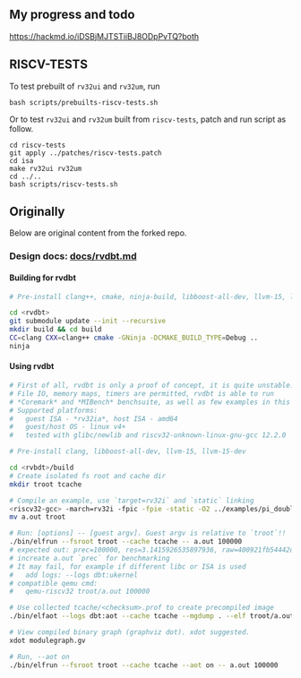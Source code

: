 ## My progress and todo
https://hackmd.io/iDSBjMJTSTiiBJ8ODpPvTQ?both
## RISCV-TESTS
To test prebuilt of `rv32ui` and `rv32um`, run
```shell
bash scripts/prebuilts-riscv-tests.sh
```
Or to test `rv32ui` and `rv32um` built from `riscv-tests`, patch and run script as follow.
```shell
cd riscv-tests
git apply ../patches/riscv-tests.patch
cd isa
make rv32ui rv32um
cd ../..
bash scripts/riscv-tests.sh
```
## Originally
Below are original content from the forked repo.
### Design docs: [docs/rvdbt.md](docs/rvdbt.md)
#### Building for rvdbt
```sh
# Pre-install clang++, cmake, ninja-build, libboost-all-dev, llvm-15, llvm-15-dev

cd <rvdbt>
git submodule update --init --recursive
mkdir build && cd build
CC=clang CXX=clang++ cmake -GNinja -DCMAKE_BUILD_TYPE=Debug ..
ninja
```
#### Using rvdbt
```sh
# First of all, rvdbt is only a proof of concept, it is quite unstable.
# File IO, memory maps, timers are permitted, rvdbt is able to run
# *Coremark* and *MIBench* benchsuite, as well as few examples in this repo.
# Supported platforms:
# 	guest ISA - *rv32ia*, host ISA - amd64
#	guest/host OS - linux v4+
#	tested with glibc/newlib and riscv32-unknown-linux-gnu-gcc 12.2.0

# Pre-install clang, libboost-all-dev, llvm-15, llvm-15-dev

cd <rvbdt>/build
# Create isolated fs root and cache dir
mkdir troot tcache

# Compile an example, use `target=rv32i` and `static` linking
<riscv32-gcc> -march=rv32i -fpic -fpie -static -O2 ../examples/pi_double.c
mv a.out troot

# Run: [options] -- [guest argv]. Guest argv is relative to `troot`!!
./bin/elfrun --fsroot troot --cache tcache -- a.out 100000
# expected out: prec=100000, res=3.1415926535897936, raw=400921fb54442d19
# increate a.out `prec` for benchmarking 
# It may fail, for example if different libc or ISA is used
# 	add logs: --logs dbt:ukernel
# compatible qemu cmd: 
# 	qemu-riscv32 troot/a.out 100000

# Use collected tcache/<checksum>.prof to create precompiled image
./bin/elfaot --logs dbt:aot --cache tcache --mgdump . --elf troot/a.out

# View compiled binary graph (graphviz dot). xdot suggested.
xdot modulegraph.gv

# Run, --aot on
./bin/elfrun --fsroot troot --cache tcache --aot on -- a.out 100000
```
